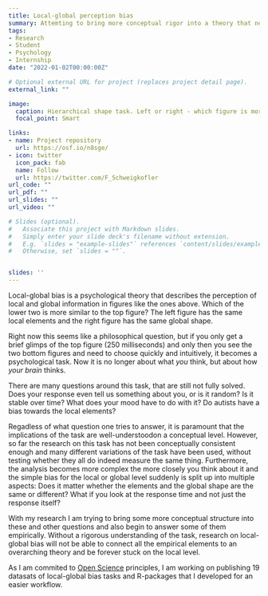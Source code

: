 ```yaml
---
title: Local-global perception bias 
summary: Attemting to bring more conceptual rigor into a theory that needs it
tags:
- Research
- Student
- Psychology
- Internship
date: "2022-01-02T00:00:00Z"

# Optional external URL for project (replaces project detail page).
external_link: ""

image:
  caption: Hierarchical shape task. Left or right - which figure is more similar to the top? 
  focal_point: Smart

links:
- name: Project repository
  url: https://osf.io/n8sge/
- icon: twitter
  icon_pack: fab
  name: Follow
  url: https://twitter.com/F_Schweigkofler
url_code: ""
url_pdf: ""
url_slides: ""
url_video: ""

# Slides (optional).
#   Associate this project with Markdown slides.
#   Simply enter your slide deck's filename without extension.
#   E.g. `slides = "example-slides"` references `content/slides/example-slides.md`.
#   Otherwise, set `slides = ""`.


slides: ''
---
```

Local-global bias is a psychological theory that describes the perception of local and global information in figures like the ones above. Which of the lower two is more similar to the top figure? The left figure has the same local elements and the right figure has the same global shape.

Right now this seems like a philosophical question, but if you only get a brief glimps of the top figure (250 milliseconds) and only then you see the two bottom figures and need to choose quickly and intuitively, it becomes a psychological task. Now it is no longer about what *you* think, but about how *your brain* thinks.

There are many questions around this task, that are still not fully solved. Does your response even tell us something about you, or is it random? Is it stable over time? What does your mood have to do with it? Do autists have a bias towards the local elements?

Regadless of what question one tries to answer, it is paramount that the implications of the task are well-understoodon a conceptual level. However, so far the research on this task has not been conceptually consistent enough and many different variations of the task have been used, without testing whether they all do indeed measure the same thing. Furthermore, the analysis becomes more complex the more closely you think about it and the simple bias for the local or global level suddenly is split up into multiple aspects: Does it matter whether the elements and the global shape are the same or different? What if you look at the response time and not just the response itself? 

With my research I am trying to bring some more conceptual structure into these and other questions and also begin to answer some of them empirically. Without a rigorous understanding of the task, research on local-global bias will not be able to connect all the empirical elements to an overarching theory and be forever stuck on the local level.

As I am commited to [Open Science](https://www.felixschweigkofler.com/project/open-science/) principles, I am working on publishing 19 datasats of local-global bias tasks and R-packages that I developed for an easier workflow.